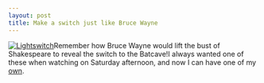 ```yaml
--- 
layout: post
title: Make a switch just like Bruce Wayne
---
```

[![Lightswitch](http://www.thenewhobbyist.com/wp-content/uploads/2011/02/DSC_1214.jpg)](http://www.thenewhobbyist.com/2011/02/wireless-light-switch-or-bust)Remember how Bruce Wayne would lift the bust of Shakespeare to reveal the switch to the Batcave!I always wanted one of these when watching on Saturday afternoon, and now I can have one of my [own](http://www.thenewhobbyist.com/2011/02/wireless-light-switch-or-bust). 
